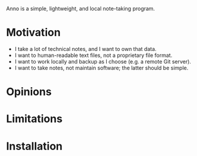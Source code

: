 Anno is a simple, lightweight, and local note-taking program. 


# Motivation

- I take a lot of technical notes, and I want to own that data.
- I want to human-readable text files, not a proprietary file format.
- I want to work locally and backup as I choose (e.g. a remote Git server).
- I want to take notes, not maintain software; the latter should be simple.

# Opinions

# Limitations

# Installation
